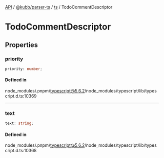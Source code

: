 [API](../../../../../packages.md) / [@kubb/parser-ts](../../../index.md) / [ts](../index.md) / TodoCommentDescriptor

# TodoCommentDescriptor

## Properties

### priority

```ts
priority: number;
```

#### Defined in

node\_modules/.pnpm/typescript@5.6.2/node\_modules/typescript/lib/typescript.d.ts:10369

***

### text

```ts
text: string;
```

#### Defined in

node\_modules/.pnpm/typescript@5.6.2/node\_modules/typescript/lib/typescript.d.ts:10368
